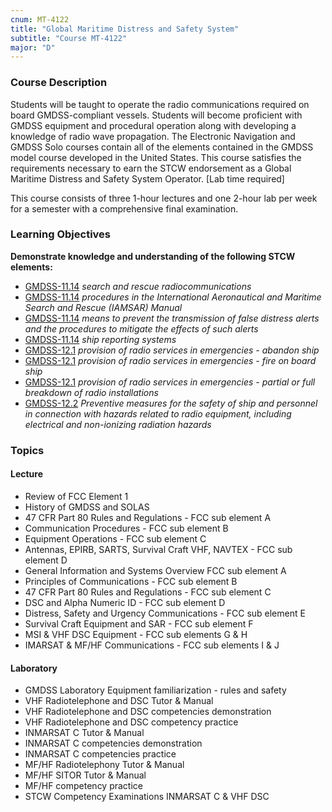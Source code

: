 ```yaml
---
cnum: MT-4122
title: "Global Maritime Distress and Safety System"
subtitle: "Course MT-4122"
major: "D"
---
```

### Course Description

Students will be taught to operate the radio communications required on board GMDSS-compliant vessels. Students will become proficient with GMDSS equipment and procedural operation along with developing a knowledge of radio wave propagation. The Electronic Navigation and GMDSS Solo courses contain all of the elements contained in the GMDSS model course developed in the United States. This course satisfies the requirements necessary to earn the STCW endorsement as a Global Maritime Distress and Safety System Operator. [Lab time required]

This course consists of three 1-hour lectures and one 2-hour lab per week for a semester with a comprehensive final examination.


### Learning Objectives

**Demonstrate knowledge and understanding of the following STCW elements:**

* [GMDSS-11.14]({{site.baseurl}}/tables/42.html#GMDSS-11.14) *search and rescue radiocommunications*
* [GMDSS-11.14]({{site.baseurl}}/tables/42.html#GMDSS-11.14) *procedures in the International Aeronautical and Maritime Search and Rescue (IAMSAR) Manual*
* [GMDSS-11.14]({{site.baseurl}}/tables/42.html#GMDSS-11.14) *means to prevent the transmission of false distress alerts and the procedures to mitigate the effects of such alerts*
* [GMDSS-11.14]({{site.baseurl}}/tables/42.html#GMDSS-11.14) *ship reporting systems*
* [GMDSS-12.1]({{site.baseurl}}/tables/42.html#GMDSS-12.1) *provision of radio services in emergencies - abandon ship*
* [GMDSS-12.1]({{site.baseurl}}/tables/42.html#GMDSS-12.1) *provision of radio services in emergencies - fire on board ship*
* [GMDSS-12.1]({{site.baseurl}}/tables/42.html#GMDSS-12.1) *provision of radio services in emergencies - partial or full breakdown of radio installations*
* [GMDSS-12.2]({{site.baseurl}}/tables/42.html#GMDSS-12.2) *Preventive measures for the safety of ship and personnel in connection with hazards related to radio equipment, including electrical and non-ionizing radiation hazards*


### Topics

#### Lecture

* Review of FCC Element 1
* History of GMDSS and SOLAS
* 47 CFR Part 80 Rules and Regulations - FCC sub element A
* Communication Procedures - FCC sub element B
* Equipment Operations - FCC sub element C
* Antennas, EPIRB, SARTS, Survival Craft VHF, NAVTEX - FCC sub element D
* General Information and Systems Overview FCC sub element A
* Principles of Communications - FCC sub element B
* 47 CFR Part 80 Rules and Regulations - FCC sub element C
* DSC and Alpha Numeric ID - FCC sub element D
* Distress, Safety and Urgency Communications - FCC sub element E
* Survival Craft Equipment and SAR - FCC sub element F
* MSI & VHF DSC Equipment - FCC sub elements G & H
* IMARSAT & MF/HF Communications - FCC sub elements I & J

#### Laboratory

* GMDSS Laboratory Equipment familiarization - rules and safety
* VHF Radiotelephone and DSC Tutor & Manual
* VHF Radiotelephone and DSC competencies demonstration
* VHF Radiotelephone and DSC competency practice
* INMARSAT C Tutor & Manual 
* INMARSAT C competencies demonstration
* INMARSAT C competencies practice
* MF/HF Radiotelephony Tutor & Manual 
* MF/HF SITOR Tutor & Manual 
* MF/HF competency practice
* STCW Competency Examinations INMARSAT C & VHF DSC





